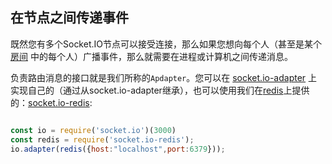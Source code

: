 ## 在节点之间传递事件

既然您有多个Socket.IO节点可以接受连接，那么如果您想向每个人（甚至是某个 [房间](https://socket.io/docs/rooms-and-namespaces/#Rooms) 中的每个人）广播事件，那么就需要在进程或计算机之间传递消息。

负责路由消息的接口就是我们所称的`Apdapter`。您可以在 [socket.io-adapter](https://github.com/socketio/socket.io-adapter) 上实现自己的（通过从socket.io-adapter继承），也可以使用我们在[redis](https://redis.io/)上提供的：[socket.io-redis](https://github.com/socketio/socket.io-redis):

```js

const io = require('socket.io')(3000)
const redis = require('socket.io-redis');
io.adapter(redis({host:"localhost",port:6379}));

```
